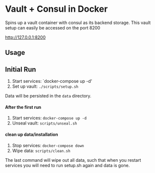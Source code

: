 # Vault + Consul in Docker

Spins up a vault container with consul as its backend storage.
This vault setup can easily be accessed on the port 8200

http://127.0.0.1:8200


## Usage

## Initial Run 

1. Start services: `docker-compose up -d'
2. Set up vault:     `./scripts/setup.sh`

Data will be persisted in the `data` directory.


#### After the first run

1. Start services: `docker-compose up -d`
2. Unseal vault:   `scripts/unseal.sh`


#### clean up data/installation

1. Stop services: `docker-compose down`
2. Wipe data: `scripts/clean.sh`

The last command will wipe out all data, such that when you restart services you will need to run setup.sh again and data is gone.

